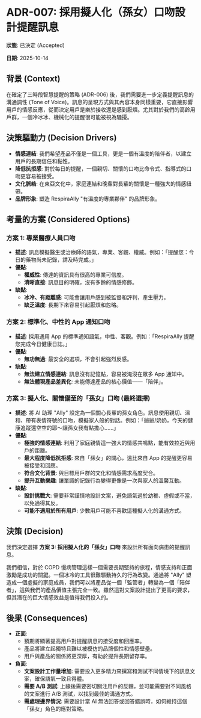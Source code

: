 # ADR-007: 採用擬人化（孫女）口吻設計提醒訊息

**狀態**: 已決定 (Accepted)

**日期**: 2025-10-14

## 背景 (Context)

在確定了三時段智慧提醒的策略 (ADR-006) 後，我們需要進一步定義提醒訊息的溝通調性 (Tone of Voice)。訊息的呈現方式與其內容本身同樣重要，它直接影響用戶的情感反應，從而決定用戶是樂於接收還是感到厭煩。尤其對於我們的高齡用戶群，一個冷冰冰、機械化的提醒很可能被視為騷擾。

## 決策驅動力 (Decision Drivers)

*   **情感連結**: 我們希望產品不僅是一個工具，更是一個有溫度的陪伴者，以建立用戶的長期信任和黏性。
*   **降低抗拒感**: 對於每日的提醒，一個親切、關懷的口吻比命令式、指導式的口吻更容易被接受。
*   **文化脈絡**: 在東亞文化中，家庭連結和晚輩對長輩的關懷是一種強大的情感紐帶。
*   **品牌形象**: 塑造 RespiraAlly "有溫度的專業夥伴" 的品牌形象。

## 考量的方案 (Considered Options)

### 方案 1: 專業醫療人員口吻

*   **描述**: 訊息模擬醫生或治療師的語氣，專業、客觀、權威。例如：「提醒您：今日的藥物尚未記錄，請及時完成。」
*   **優點**:
    *   **權威性**: 傳達的資訊具有很高的專業可信度。
    *   **清晰直接**: 訊息目的明確，沒有多餘的情感修飾。
*   **缺點**:
    *   **冰冷、有距離感**: 可能會讓用戶感到被監督和評判，產生壓力。
    *   **缺乏溫度**: 長期下來容易引起厭煩和忽略。

### 方案 2: 標準化、中性的 App 通知口吻

*   **描述**: 採用通用 App 的標準通知語氣，中性、客觀。例如：「RespiraAlly 提醒您完成今日健康日誌。」
*   **優點**:
    *   **無功無過**: 最安全的選項，不會引起強烈反感。
*   **缺點**:
    *   **無法建立情感連結**: 訊息沒有記憶點，容易被淹沒在眾多 App 通知中。
    *   **無法體現產品差異化**: 未能傳達產品的核心價值——「陪伴」。

### 方案 3: 擬人化、關懷備至的「孫女」口吻 (最終選擇)

*   **描述**: 將 AI 助理 "Ally" 設定為一個關心長輩的孫女角色。訊息使用親切、溫和、帶有表情符號的口吻，模擬家人般的對話。例如：「爺爺/奶奶，今天的健康追蹤還空空的耶～讓孫女我有點擔心……」
*   **優點**:
    *   **極強的情感連結**: 利用了家庭親情這一強大的情感共鳴點，能有效拉近與用戶的距離。
    *   **最大程度降低抗拒感**: 來自「孫女」的關心，遠比來自 App 的提醒更容易被接受和回應。
    *   **符合文化背景**: 與目標用戶群的文化和情感需求高度契合。
    *   **提升互動樂趣**: 讓單調的記錄行為變得更像是一次與家人的溫馨互動。
*   **缺點**:
    *   **設計挑戰大**: 需要非常謹慎地設計文案，避免語氣過於幼稚、虛假或不當，以免適得其反。
    *   **可能不適用於所有用戶**: 少數用戶可能不喜歡這種擬人化的溝通方式。

## 決策 (Decision)

我們決定選擇 **方案 3: 採用擬人化的「孫女」口吻** 來設計所有面向病患的提醒訊息。

我們相信，對於 COPD 慢病管理這樣一個需要長期堅持的旅程，情感支持和正面激勵是成功的關鍵。一個冰冷的工具很難驅動持久的行為改變。通過將 "Ally" 塑造成一個虛擬的家庭成員，我們可以將產品從一個「監管者」轉變為一個「陪伴者」，這與我們的產品價值主張完全一致。雖然這對文案設計提出了更高的要求，但其潛在的巨大情感效益是值得我們投入的。

## 後果 (Consequences)

*   **正面**:
    *   預期將顯著提高用戶對提醒訊息的接受度和回應率。
    *   產品將建立起獨特且難以被模仿的品牌個性和情感壁壘。
    *   用戶與產品的關係將更深厚，有助於提升長期留存率。
*   **負面**:
    *   **文案設計工作量增加**: 需要投入更多精力來撰寫和測試不同情境下的訊息文案，確保語氣一致且得體。
    *   **需要 A/B 測試**: 上線後需要密切關注用戶的反饋，並可能需要對不同風格的文案進行 A/B 測試，以找到最佳的溝通方式。
    *   **需處理邊界情況**: 需要設計當 AI 無法回答或回答錯誤時，如何維持這個「孫女」角色的應對策略。
